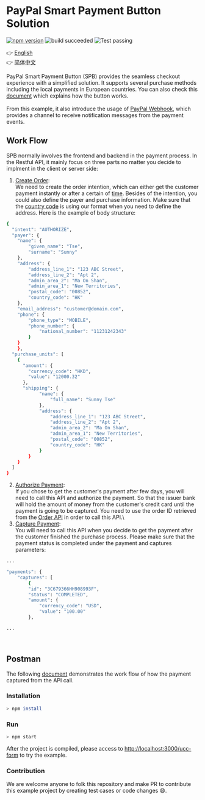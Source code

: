 # PayPal Smart Payment Button Solution

[![npm version](https://badge.fury.io/js/avatar-bot-cli.svg)](https://badge.fury.io/js/paypal-acc-vault)
![build succeeded](https://img.shields.io/badge/build-succeeded-brightgreen.svg)
![Test passing](https://img.shields.io/badge/Tests-passing-brightgreen.svg)

:point_right: [English](README.md)<br>
:point_right: [简体中文](readme/README-zh_cn.md)

PayPal Smart Payment Button (SPB) provides the seamless checkout experience with a simplified solution. It supports several purchase methods including the local payments in European countries. You can also check this [document](https://developer.paypal.com/docs/checkout/#try-the-buttons) which explains how the button works.
<br><br>
From this example, it also introduce the usage of [PayPal Webhook](https://developer.paypal.com/docs/api-basics/notifications/webhooks/rest/#overview), which provides a channel to receive notification messages from the payment events.

## Work Flow
SPB normally involves the frontend and backend in the payment process. In the Restful API, it mainly focus on three parts no matter you decide to implment in the client or server side:
1. [Create Order](https://developer.paypal.com/docs/api/orders/v2/):<br>
We need to create the order intention, which can either get the customer payment instantly or after a certain of [time](https://developer.paypal.com/docs/checkout/integration-features/auth-capture/#understand-the-authorization-periods). Besides of the intention, you could also define the payer and purchase information. Make sure that the [country code](https://developer.paypal.com/docs/api/reference/country-codes/) is using our format when you need to define the address.
Here is the example of body structure:
```sh
{
  "intent": "AUTHORIZE",
  "payer": {
    "name": {
        "given_name": "Tse",
        "surname": "Sunny"
    },
    "address": {
        "address_line_1": "123 ABC Street",
        "address_line_2": "Apt 2",
        "admin_area_2": "Ma On Shan",
        "admin_area_1": "New Territories",
        "postal_code": "00852",
        "country_code": "HK"
    },
    "email_address": "customer@domain.com",
    "phone": {
        "phone_type": "MOBILE",
        "phone_number": {
            "national_number": "11231242343"
        }
    }
	},
  "purchase_units": [
    {
      "amount": {
        "currency_code": "HKD",
        "value": "12000.32"
      },
      "shipping": {
	        "name": {
	            "full_name": "Sunny Tse"
	        },
	        "address": {
	            "address_line_1": "123 ABC Street",
		        "address_line_2": "Apt 2",
		        "admin_area_2": "Ma On Shan",
		        "admin_area_1": "New Territories",
		        "postal_code": "00852",
		        "country_code": "HK"
	        }
	    }
    }
  ]
}
```
2. [Authorize Payment](https://developer.paypal.com/docs/api/orders/v2/#orders_authorize):<br>
If you chose to get the customer's payment after few days, you will need to call this API and authorize the payment. So that the issuer bank will hold the amount of money from the customer's credit card until the payment is going to be captured. You need to use the order ID retrieved from the [Order API](https://developer.paypal.com/docs/api/orders/v2/) in order to call this API.\
3. [Capture Payment](https://developer.paypal.com/docs/api/orders/v2/#orders_capture):<br>
You will need to call this API when you decide to get the payment after the customer finished the purchase process. Please make sure that the payment status is completed under the payment and captures parameters:
```sh
...

"payments": {
    "captures": [
        {
        "id": "3C679366HH908993F",
        "status": "COMPLETED",
        "amount": {
            "currency_code": "USD",
            "value": "100.00"
        },

...

```
<br>

## Postman
The following [document](Postman/Restful.json) demonstrates the work flow of how the payment captured from the API call.

### Installation
```sh
> npm install
```

### Run
```sh
> npm start
```
 After the project is compiled, please access to [http://localhost:3000/ucc-form](http://localhost:3000) to try the example.


### Contribution
We are welcome anyone to folk this repository and make PR to contribute this example project by creating test cases or code changes :smile:.



